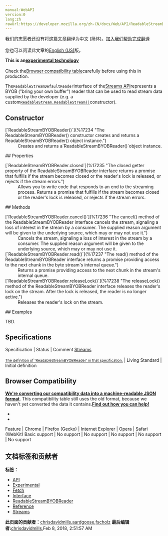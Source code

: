 ```yaml
---
manual:WebAPI
version:0
lang:zh
rawUrl:https://developer.mozilla.org/zh-CN/docs/Web/API/ReadableStreamBYOBReader
---
```




<bdi>我们的志愿者还没有将这篇文章翻译为<bdi>中文 (简体)</bdi>。[加入我们帮助完成翻译](%17230 "")<br></br>您也可以阅读此文章的[English (US)](%17231 "")版。</bdi>






**This is an[experimental technology](%3404 "")**<br></br>Check the[Browser compatibility table](%17232 "")carefully before using this in production.




The`ReadableStreamDefaultReader`interface of the[Streams API](%4392 "")represents a BYOB (&quot;bring your own buffer&quot;) reader that can be used to read stream data supplied by the developer (e.g. a custom[`ReadableStream.ReadableStream()`](%17233 "The ReadableStream() constructor creates and returns a readable stream object from the given handlers.")constructor).


## Constructor<a name="Constructor"></a>
<dl><dt>[`ReadableStreamBYOBReader()`](%17234 "The ReadableStreamBYOBReader() constructor creates and returns a ReadableStreamBYOBReader() object instance.")</dt><dd>Creates and returns a`ReadableStreamBYOBReader()`object instance.</dd></dl>
## Properties<a name="Properties"></a>
<dl><dt>[`ReadableStreamBYOBReader.closed`](%17235 "The closed getter property of the ReadableStreamBYOBReader interface returns a promise that fulfills if the stream becomes closed or the reader's lock is released, or rejects if the stream errors.")</dt><dd>Allows you to write code that responds to an end to the streaming process. Returns a promise that fulfills if the stream becomes closed or the reader&#39;s lock is released, or rejects if the stream errors.</dd></dl>
## Methods<a name="Methods"></a>
<dl><dt>[`ReadableStreamBYOBReader.cancel()`](%17236 "The cancel() method of the ReadableStreamBYOBReader interface cancels the stream, signaling a loss of interest in the stream by a consumer. The supplied reason argument will be given to the underlying source, which may or may not use it.")</dt><dd>Cancels the stream, signaling a loss of interest in the stream by a consumer. The supplied reason argument will be given to the underlying source, which may or may not use it.</dd><dt>[`ReadableStreamBYOBReader.read()`](%17237 "The read() method of the ReadableStreamBYOBReader interface returns a promise providing access to the next chunk in the byte stream's internal queue.")</dt><dd>Returns a promise providing access to the next chunk in the stream&#39;s internal queue.</dd><dt>[`ReadableStreamBYOBReader.releaseLock()`](%17238 "The releaseLock() method of the ReadableStreamBYOBReader interface releases the reader's lock on the stream. After the lock is released, the reader is no longer active.")</dt><dd>Releases the reader&#39;s lock on the stream.</dd></dl>
## Examples<a name="Examples"></a>


TBD.


## Specifications<a name="Specifications"></a>
Specification | Status | Comment 
[Streams<br></br><small>The definition of &#39;ReadableStreamBYOBReader&#39; in that specification.</small>](%17239 "") | Living Standard | Initial definition 


## Browser Compatibility<a name="Browser_Compatibility"></a>


**[We&#39;re converting our compatibility data into a machine-readable JSON format](%3344 "")**. This compatibility table still uses the old format, because we haven&#39;t yet converted the data it contains.**[Find out how you can help!](%3409 "")**


* 
* 
Feature | Chrome | Firefox (Gecko) | Internet Explorer | Opera | Safari (WebKit) 
Basic support | No support | No support | No support | No support | No support 











## 文档标签和贡献者
**标签：**
* [API](%50 "")
* [Experimental](%3379 "")
* [Fetch](%4322 "")
* [Interface](%3380 "")
* [ReadableStreamBYOBReader](%17240 "")
* [Reference](%3381 "")
* [Streams](%4399 "")

**此页面的贡献者：**[chrisdavidmills](%3495 ""),[aardgoose](%17241 ""),[fscholz](%60 "")
**最后编辑者:**[chrisdavidmills](%3495 ""),<time>Feb 8, 2018, 2:51:57 AM</time>


